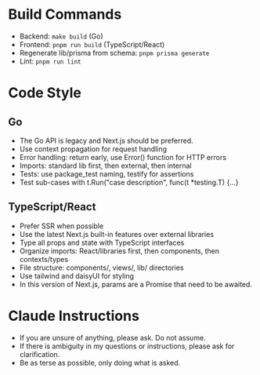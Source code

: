 # Build Commands
- Backend: `make build` (Go)
- Frontend: `pnpm run build` (TypeScript/React)
- Regenerate lib/prisma from schema: `pnpm prisma generate`
- Lint: `pnpm run lint`

# Code Style

## Go
- The Go API is legacy and Next.js should be preferred.
- Use context propagation for request handling
- Error handling: return early, use Error() function for HTTP errors
- Imports: standard lib first, then external, then internal
- Tests: use package_test naming, testify for assertions
- Test sub-cases with t.Run("case description", func(t *testing.T) {...}

## TypeScript/React
- Prefer SSR when possible
- Use the latest Next.js built-in features over external libraries
- Type all props and state with TypeScript interfaces
- Organize imports: React/libraries first, then components, then contexts/types
- File structure: components/, views/, lib/ directories
- Use tailwind and daisyUI for styling
- In this version of Next.js, params are a Promise that need to be awaited.

# Claude Instructions
- If you are unsure of anything, please ask. Do not assume.
- If there is ambiguity in my questions or instructions, please ask for clarification.
- Be as terse as possible, only doing what is asked.

